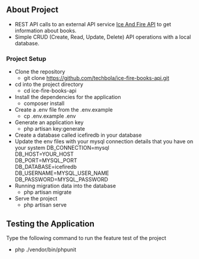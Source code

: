 
## About Project

- REST API calls to an external API service [Ice And Fire API](https://anapioficeandfire.com/Documentation#books) to get information about books.
- Simple CRUD (Create, Read, Update, Delete) API operations with a local database.

### Project Setup

- Clone the repository
    - git clone https://github.com/techbola/ice-fire-books-api.git
- cd into the project directory
    - cd ice-fire-books-api
- Install the dependencies for the application
    - composer install
- Create a .env file from the .env.example
    - cp .env.example .env
- Generate an application key
    - php artisan key:generate
- Create a database called icefiredb in your database
- Update the env files with your mysql connection details that you have on your system
    DB_CONNECTION=mysql  
    DB_HOST=YOUR_HOST  
    DB_PORT=MYSQL_PORT  
    DB_DATABASE=icefiredb  
    DB_USERNAME=MYSQL_USER_NAME  
    DB_PASSWORD=MYSQL_PASSWORD
- Running migration data into the database
    - php artisan migrate
- Serve the project
    - php artisan serve

## Testing the Application

Type the following command to run the feature test of the project
- php ./vendor/bin/phpunit